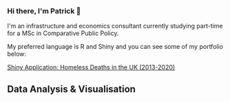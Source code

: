 ### Hi there, I'm Patrick 👋

I'm an infrastructure and economics consultant currently studying part-time for a MSc in Comparative Public Policy. 

My preferred language is R and Shiny and you can see some of my portfolio below:

[Shiny Application: Homeless Deaths in the UK (2013-2020)](https://nearanddistant.shinyapps.io/uk_homless_deaths/)

## Data Analysis & Visualisation



<!--
Anything I don't want to appear.
-->
